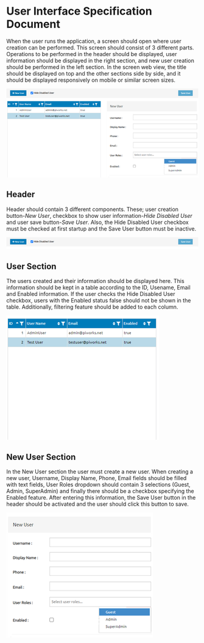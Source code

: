 # User Interface Specification Document
When the user runs the application, a screen should open where user creation can be performed. This screen should consist of 3 different parts. Operations to be performed in the header should be displayed, user information should be displayed in the right section, and new user creation should be performed in the left section. In the screen web view, the title should be displayed on top and the other sections side by side, and it should be displayed responsively on mobile or similar screen sizes.

![UI](https://github.com/shrgrl/UI-Spec/blob/master/img/img.png?raw=true)

## Header
Header should contain 3 different components. These; user creation button-<i>New User</i>, checkbox to show user information-<i>Hide Disabled User</i> and user save button-<i>Save User</i>. Also, the Hide Disabled User checkbox must be checked at first startup and the Save User button must be inactive.

![UI](https://github.com/shrgrl/UI-Spec/blob/master/img/img1.png?raw=true)

## User Section
The users created and their information should be displayed here. This information should be kept in a table according to the ID, Usename, Email and Enabled information. If the user checks the Hide Disabled User checkbox, users with the Enabled status false should not be shown in the table. Additionally, filtering feature should be added to each column.

![UI](https://github.com/shrgrl/UI-Spec/blob/master/img/img2.png?raw=true)

## New User Section
In the New User section the user must create a new user. When creating a new user, Username, Display Name, Phone, Email fields should be filled with text fields, User Roles dropdown should contain 3 selections (Guest, Admin, SuperAdmin) and finally there should be a checkbox specifying the Enabled feature. After entering this information, the Save User button in the header should be activated and the user should click this button to save.

![UI](https://github.com/shrgrl/UI-Spec/blob/master/img/img3.png?raw=true)

